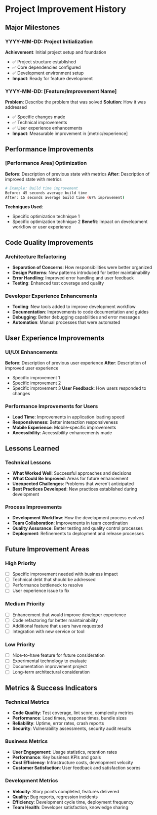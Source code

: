 # Project Improvement History

## Major Milestones

### YYYY-MM-DD: Project Initialization
**Achievement**: Initial project setup and foundation
- ✅ Project structure established
- ✅ Core dependencies configured
- ✅ Development environment setup
- **Impact**: Ready for feature development

### YYYY-MM-DD: [Feature/Improvement Name]
**Problem**: Describe the problem that was solved
**Solution**: How it was addressed
- ✅ Specific changes made
- ✅ Technical improvements
- ✅ User experience enhancements
- **Impact**: Measurable improvement in [metric/experience]

## Performance Improvements

### [Performance Area] Optimization
**Before**: Description of previous state with metrics
**After**: Description of improved state with metrics
```bash
# Example: Build time improvement
Before: 45 seconds average build time
After: 15 seconds average build time (67% improvement)
```
**Techniques Used**: 
- Specific optimization technique 1
- Specific optimization technique 2
**Benefit**: Impact on development workflow or user experience

## Code Quality Improvements

### Architecture Refactoring
- **Separation of Concerns**: How responsibilities were better organized
- **Design Patterns**: New patterns introduced for better maintainability
- **Error Handling**: Improved error handling and user feedback
- **Testing**: Enhanced test coverage and quality

### Developer Experience Enhancements
- **Tooling**: New tools added to improve development workflow
- **Documentation**: Improvements to code documentation and guides
- **Debugging**: Better debugging capabilities and error messages
- **Automation**: Manual processes that were automated

## User Experience Improvements

### UI/UX Enhancements
**Before**: Description of previous user experience
**After**: Description of improved user experience
- Specific improvement 1
- Specific improvement 2
- Specific improvement 3
**User Feedback**: How users responded to changes

### Performance Improvements for Users
- **Load Time**: Improvements in application loading speed
- **Responsiveness**: Better interaction responsiveness
- **Mobile Experience**: Mobile-specific improvements
- **Accessibility**: Accessibility enhancements made

## Lessons Learned

### Technical Lessons
- **What Worked Well**: Successful approaches and decisions
- **What Could Be Improved**: Areas for future enhancement
- **Unexpected Challenges**: Problems that weren't anticipated
- **Best Practices Developed**: New practices established during development

### Process Improvements
- **Development Workflow**: How the development process evolved
- **Team Collaboration**: Improvements in team coordination
- **Quality Assurance**: Better testing and quality control processes
- **Deployment**: Refinements to deployment and release processes

## Future Improvement Areas

### High Priority
- [ ] Specific improvement needed with business impact
- [ ] Technical debt that should be addressed
- [ ] Performance bottleneck to resolve
- [ ] User experience issue to fix

### Medium Priority
- [ ] Enhancement that would improve developer experience
- [ ] Code refactoring for better maintainability
- [ ] Additional feature that users have requested
- [ ] Integration with new service or tool

### Low Priority
- [ ] Nice-to-have feature for future consideration
- [ ] Experimental technology to evaluate
- [ ] Documentation improvement project
- [ ] Long-term architectural consideration

## Metrics & Success Indicators

### Technical Metrics
- **Code Quality**: Test coverage, lint score, complexity metrics
- **Performance**: Load times, response times, bundle sizes
- **Reliability**: Uptime, error rates, crash reports
- **Security**: Vulnerability assessments, security audit results

### Business Metrics
- **User Engagement**: Usage statistics, retention rates
- **Performance**: Key business KPIs and goals
- **Cost Efficiency**: Infrastructure costs, development velocity
- **Customer Satisfaction**: User feedback and satisfaction scores

### Development Metrics
- **Velocity**: Story points completed, features delivered
- **Quality**: Bug reports, regression incidents
- **Efficiency**: Development cycle time, deployment frequency
- **Team Health**: Developer satisfaction, knowledge sharing